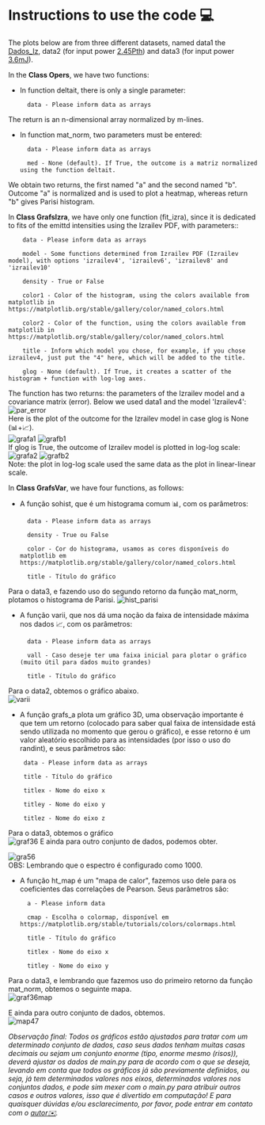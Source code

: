 # Instructions to use the code 💻

The plots below are from three different datasets, named data1 the [Dados_Iz](https://github.com/Ell-neto/Statisc_Analy_RL/blob/master/data/Dados_Iz.xlsx), data2 (for input power [2.45Pth](https://github.com/Ell-neto/Statisc_Analy_RL/blob/master/data/PPth245.xlsx)) and data3 (for input power [3.6mJ](https://github.com/Ell-neto/Statisc_Analy_RL/blob/master/data/3.6mJ.xlsx)).  

In the **Class Opers**, we have two functions:  
- In function deltait, there is only a single parameter:  

        data - Please inform data as arrays  
The return is an n-dimensional array normalized by m-lines.

- In function mat_norm, two parameters must be entered:

        data - Please inform data as arrays
        
        med - None (default). If True, the outcome is a matriz normalized using the function deltait.
We obtain two returns, the first named "a" and the second named "b". Outcome "a" is normalized and is used to plot a heatmap, whereas return "b" gives Parisi histogram.           


In **Class GrafsIzra**, we have only one function (fit_izra), since it is dedicated to fits of the emittd intensities using the Izrailev PDF, with parameters::  

        data - Please inform data as arrays
        
        model - Some functions determined from Izrailev PDF (Izrailev model), with options 'izrailev4', 'izrailev6', 'izrailev8' and 'izrailev10'
        
        density - True or False
        
        color1 - Color of the histogram, using the colors available from matplotlib in https://matplotlib.org/stable/gallery/color/named_colors.html
        
        color2 - Color of the function, using the colors available from matplotlib in https://matplotlib.org/stable/gallery/color/named_colors.html
        
        title - Inform which model you chose, for example, if you chose izrailev4, just put the "4" here, which will be added to the title.
        
        glog - None (default). If True, it creates a scatter of the histogram + function with log-log axes.
        
The function has two returns: the parameters of the Izrailev model and a covariance matrix (error). Below we used data1 and the model 'Izrailev4':  
![par_error](https://github.com/Ell-neto/Statisc_Analy_RL/blob/master/Instruction/img/params_error.png)  
Here is the plot of the outcome for the Izrailev model in case glog is None (📊+📈).  
![grafa1](https://github.com/Ell-neto/Statisc_Analy_RL/blob/master/Instruction/img/Figure_1a.png)
![grafb1](https://github.com/Ell-neto/Statisc_Analy_RL/blob/master/Instruction/img/Figure_2a.png)  
If glog is True, the outcome of Izrailev model is plotted in log-log scale:  
![grafa2](https://github.com/Ell-neto/Statisc_Analy_RL/blob/master/Instruction/img/fig1b.png)
![grafb2](https://github.com/Ell-neto/Statisc_Analy_RL/blob/master/Instruction/img/fig2b.png)  
Note: the plot in log-log scale used the same data as the plot in linear-linear scale.   

In **Class GrafsVar**, we have four functions, as follows:
- A função sohist, que é um histograma comum 📊, com os parâmetros:  

        data - Please inform data as arrays
        
        density - True ou False
        
        color - Cor do histograma, usamos as cores disponíveis do matplotlib em https://matplotlib.org/stable/gallery/color/named_colors.html
        
        title - Título do gráfico  
Para o data3, e fazendo uso do segundo retorno da função mat_norm, plotamos o histograma de Parisi.
![hist_parisi](https://github.com/Ell-neto/Statisc_Analy_RL/blob/master/Instruction/img/36_histoparisi.png)

- A função varii, que nos dá uma noção da faixa de intensidade máxima nos dados 📈, com os parâmetros:

        data - Please inform data as arrays
        
        vall - Caso deseje ter uma faixa inicial para plotar o gráfico (muito útil para dados muito grandes)
        
        title - Título do gráfico  
 Para o data2, obtemos o gráfico abaixo.  
 ![varii](https://github.com/Ell-neto/Statisc_Analy_RL/blob/master/Instruction/img/intens_max.png)  
 
 - A função grafs_a plota um gráfico 3D, uma observação importante é que tem um retorno (colocado para saber qual faixa de intensidade está sendo utilizada no momento que gerou o gráfico), e esse retorno é um valor aleatório escolhido para as intensidades (por isso o uso do randint), e seus parâmetros são:
        
        data - Please inform data as arrays
        
        title - Título do gráfico  

        titlex - Nome do eixo x

        titley - Nome do eixo y
     
        titlez - Nome do eixo z 
        
Para o data3, obtemos o gráfico  
![graf36](https://github.com/Ell-neto/Statisc_Analy_RL/blob/master/Instruction/img/3d_36.png)
E ainda para outro conjunto de dados, podemos obter.  

![gra56](https://github.com/Ell-neto/Statisc_Analy_RL/blob/master/Instruction/img/fig56.png)  
OBS: Lembrando que o espectro é configurado como 1000.

- A função ht_map é um "mapa de calor", fazemos uso dele para os coeficientes das correlações de Pearson. Seus parâmetros são:

        a - Please inform data
        
        cmap - Escolha o colormap, disponível em https://matplotlib.org/stable/tutorials/colors/colormaps.html
        
        title - Título do gráfico  

        titlex - Nome do eixo x

        titley - Nome do eixo y
     
Para o data3, e lembrando que fazemos uso do primeiro retorno da função mat_norm, obtemos o seguinte mapa.  
![graf36map](https://github.com/Ell-neto/Statisc_Analy_RL/blob/master/Instruction/img/36_mapcalor.png)  

E ainda para outro conjunto de dados, obtemos.  
![map47](https://github.com/Ell-neto/Statisc_Analy_RL/blob/master/Instruction/img/mp_cal47.png)  


*Observação final: Todos os gráficos estão ajustados para tratar com um determinado conjunto de dados, caso seus dados tenham muitas casas decimais ou sejam um conjunto enorme (tipo, enorme mesmo (risos)), deverá ajustar os dados de main.py para de acordo com o que se deseja, levando em conta que todos os gráficos já são previamente definidos, ou seja, já tem determinados valores nos eixos, determinados valores nos conjuntos dados, e pode sim mexer com o main.py para atribuir outros casos e outros valores, isso que é divertido em computação! E para quaisquer dúvidas e/ou esclarecimento, por favor, pode entrar em contato com o [autor✉️](mailto:manoelfsneto@live.com).*
